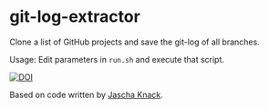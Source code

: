 # git-log-extractor

Clone a list of GitHub projects and save the git-log of all branches.

Usage: Edit parameters in `run.sh` and execute that script.

[![DOI](https://zenodo.org/badge/94237028.svg)](https://zenodo.org/badge/latestdoi/94237028)

Based on code written by [Jascha Knack](https://github.com/jaschaknack/fst_ws1617_exercises/tree/master/exercise_04).
